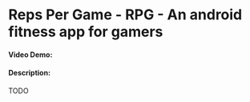 # Reps Per Game - RPG - An android fitness app for gamers
#### Video Demo:  <URL HERE>
#### Description:
TODO